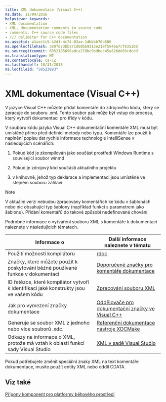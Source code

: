 ```yaml
---
title: XML dokumentace (Visual C++)
ms.date: 11/04/2016
helpviewer_keywords:
- XML documentation
- XML, documentation comments in source code
- comments, C++ source code files
- /// delimiter for C++ documentation
ms.assetid: a1aec1c5-b2d1-4c74-83ae-1dbbbb76b506
ms.openlocfilehash: 380fe73bba71d08bb9315e218f5946a7cf935108
ms.sourcegitcommit: 6052185696adca270bc9bdbec45a626dd89cdcdd
ms.translationtype: MT
ms.contentlocale: cs-CZ
ms.lasthandoff: 10/31/2018
ms.locfileid: "50523883"
---
```

# <a name="xml-documentation-visual-c"></a>XML dokumentace (Visual C++)

V jazyce Visual C++ můžete přidat komentáře do zdrojového kódu, který se zpracuje do souboru .xml. Tento soubor pak může být vstup do procesu, který vytvoří dokumentaci pro třídy v kódu.

V souboru kódu jazyka Visual C++ dokumentační komentáře XML musí být umístěné přímo před definici metody nebo typu. Komentáře lze použít k naplnění popisu dat rychlé informace technologie IntelliSense v následujících scénářích:

1. Pokud kód je zkompilován jako součást prostředí Windows Runtime s související soubor winmd

1. Pokud je zdrojový kód součástí aktuálního projektu

1. v knihovně, jehož typ deklarace a implementaci jsou umístěné ve stejném souboru záhlaví

> [!NOTE]
>  V aktuální verzi nebudou zpracovány komentářích ke kódu v šablonách nebo nic obsahující typ šablony (například funkci s parametrem jako šablonu). Přidání komentářů do takové způsobí nedefinované chování.

Podrobné informace o vytváření souboru XML s komentáře k dokumentaci naleznete v následujících tématech.

|Informace o|Další informace naleznete v tématu|
|---------------------------|---------|
|Použití možnosti kompilátoru|[/doc](../build/reference/doc-process-documentation-comments-c-cpp.md)|
|Značky, které můžete použít k poskytování běžně používané funkce v dokumentaci|[Doporučené značky pro komentáře dokumentace](../ide/recommended-tags-for-documentation-comments-visual-cpp.md)|
|ID řetězce, které kompilátor vytvoří k identifikaci jaké konstrukty jsou ve vašem kódu|[Zpracování souboru XML](../ide/dot-xml-file-processing.md)|
|Jak pro vymezení značky dokumentace|[Oddělovače pro dokumentační značky ve Visual C++](../ide/delimiters-for-visual-cpp-documentation-tags.md)|
|Generuje se soubor XML z jednoho nebo více souborů .xdc.|[Referenční dokumentace nástroje XDCMake](../ide/xdcmake-reference.md)|
|Odkazy na informace o XML, protože má vztah k oblasti funkcí sady Visual Studio|[XML v sadě Visual Studio](/visualstudio/xml-tools/xml-tools-in-visual-studio)|

Pokud potřebujete změnit speciální znaky XML na text komentáře dokumentace, musíte použít entity XML nebo oddíl CDATA.

## <a name="see-also"></a>Viz také

[Přípony komponent pro platformy běhového prostředí](../windows/component-extensions-for-runtime-platforms.md)